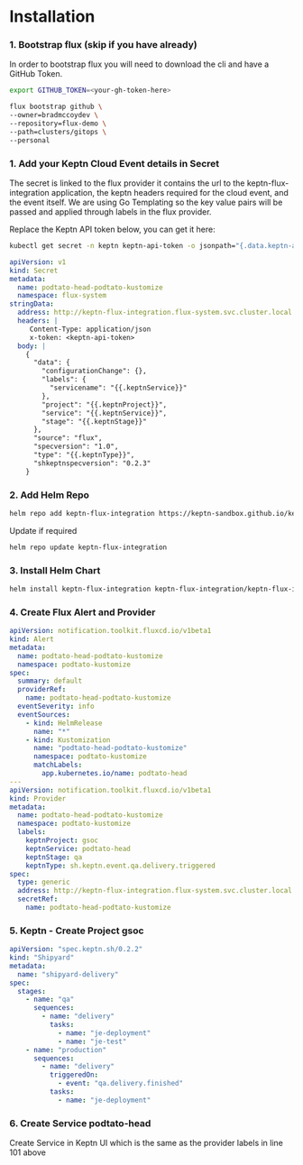 # Installation

### 1. Bootstrap flux (skip if you have already)

In order to bootstrap flux you will need to download the cli and have a GitHub Token.

```bash
export GITHUB_TOKEN=<your-gh-token-here>
```

```bash
flux bootstrap github \
--owner=bradmccoydev \
--repository=flux-demo \
--path=clusters/gitops \
--personal
```

### 1. Add your Keptn Cloud Event details in Secret
The secret is linked to the flux provider it contains the url to the keptn-flux-integration application, the keptn headers required for the cloud event, and the event itself. We are using Go Templating so the key value pairs will be passed and applied through labels in the flux provider.

Replace the Keptn API token below, you can get it here:

```bash
kubectl get secret -n keptn keptn-api-token -o jsonpath="{.data.keptn-api-token}" | base64 --decode
```

```yaml
apiVersion: v1
kind: Secret
metadata:
  name: podtato-head-podtato-kustomize
  namespace: flux-system
stringData:
  address: http://keptn-flux-integration.flux-system.svc.cluster.local:80
  headers: |
     Content-Type: application/json
     x-token: <keptn-api-token>
  body: |
    {
      "data": {
        "configurationChange": {},
        "labels": {
          "servicename": "{{.keptnService}}"
        },
        "project": "{{.keptnProject}}",
        "service": "{{.keptnService}}",
        "stage": "{{.keptnStage}}"
      },
      "source": "flux",
      "specversion": "1.0",
      "type": "{{.keptnType}}",
      "shkeptnspecversion": "0.2.3"
    }
```
### 2. Add Helm Repo

```bash
helm repo add keptn-flux-integration https://keptn-sandbox.github.io/keptn-flux-integration
```

Update if required
```bash
helm repo update keptn-flux-integration
```

### 3. Install Helm Chart
```bash
helm install keptn-flux-integration keptn-flux-integration/keptn-flux-integration --set keptn.url=https://keptn.ortelius.io/api/v1/event -n flux-system
```

### 4. Create Flux Alert and Provider
```yaml
apiVersion: notification.toolkit.fluxcd.io/v1beta1
kind: Alert
metadata:
  name: podtato-head-podtato-kustomize
  namespace: podtato-kustomize
spec:
  summary: default
  providerRef:
    name: podtato-head-podtato-kustomize
  eventSeverity: info
  eventSources:
    - kind: HelmRelease
      name: "*"
    - kind: Kustomization
      name: "podtato-head-podtato-kustomize"
      namespace: podtato-kustomize
      matchLabels:
        app.kubernetes.io/name: podtato-head
---
apiVersion: notification.toolkit.fluxcd.io/v1beta1
kind: Provider
metadata:
  name: podtato-head-podtato-kustomize
  namespace: podtato-kustomize
  labels:
    keptnProject: gsoc
    keptnService: podtato-head
    keptnStage: qa
    keptnType: sh.keptn.event.qa.delivery.triggered
spec:
  type: generic
  address: http://keptn-flux-integration.flux-system.svc.cluster.local:80
  secretRef:
    name: podtato-head-podtato-kustomize
```

### 5. Keptn - Create Project gsoc 

```yaml
apiVersion: "spec.keptn.sh/0.2.2"
kind: "Shipyard"
metadata:
  name: "shipyard-delivery"
spec:
  stages:
    - name: "qa"
      sequences:
        - name: "delivery"
          tasks:
            - name: "je-deployment"
            - name: "je-test"
    - name: "production"
      sequences:
        - name: "delivery"
          triggeredOn:
            - event: "qa.delivery.finished"
          tasks:
            - name: "je-deployment"
```

### 6. Create Service podtato-head
Create Service in Keptn UI which is the same as the provider labels in line 101 above